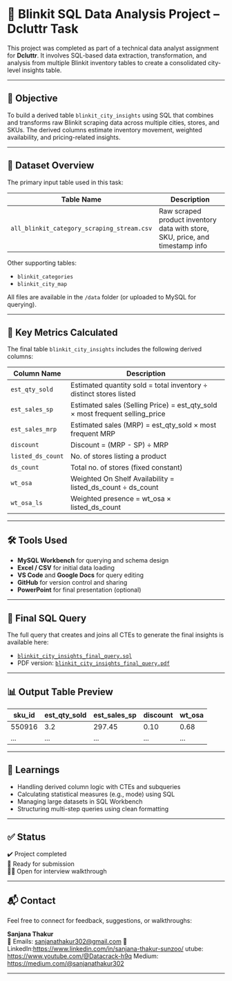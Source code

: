 # 🛒 Blinkit SQL Data Analysis Project – Dcluttr Task

This project was completed as part of a technical data analyst assignment for **Dcluttr**. It involves SQL-based data extraction, transformation, and analysis from multiple Blinkit inventory tables to create a consolidated city-level insights table.

---

## 📌 Objective

To build a derived table `blinkit_city_insights` using SQL that combines and transforms raw Blinkit scraping data across multiple cities, stores, and SKUs. The derived columns estimate inventory movement, weighted availability, and pricing-related insights.

---

## 📂 Dataset Overview

The primary input table used in this task:

| Table Name | Description |
|------------|-------------|
| `all_blinkit_category_scraping_stream.csv` | Raw scraped product inventory data with store, SKU, price, and timestamp info |

Other supporting tables:
- `blinkit_categories`
- `blinkit_city_map`

All files are available in the `/data` folder (or uploaded to MySQL for querying).

---

## 🧮 Key Metrics Calculated

The final table `blinkit_city_insights` includes the following derived columns:

| Column Name        | Description |
|--------------------|-------------|
| `est_qty_sold`     | Estimated quantity sold = total inventory ÷ distinct stores listed |
| `est_sales_sp`     | Estimated sales (Selling Price) = est_qty_sold × most frequent selling_price |
| `est_sales_mrp`    | Estimated sales (MRP) = est_qty_sold × most frequent MRP |
| `discount`         | Discount = (MRP - SP) ÷ MRP |
| `listed_ds_count`  | No. of stores listing a product |
| `ds_count`         | Total no. of stores (fixed constant) |
| `wt_osa`           | Weighted On Shelf Availability = listed_ds_count ÷ ds_count |
| `wt_osa_ls`        | Weighted presence = wt_osa × listed_ds_count |

---

## 🛠️ Tools Used

- **MySQL Workbench** for querying and schema design
- **Excel / CSV** for initial data loading
- **VS Code** and **Google Docs** for query editing
- **GitHub** for version control and sharing
- **PowerPoint** for final presentation (optional)

---

## 🧾 Final SQL Query

The full query that creates and joins all CTEs to generate the final insights is available here:
- [`blinkit_city_insights_final_query.sql`](./blinkit_city_insights_final_query.sql)
- PDF version: [`blinkit_city_insights_final_query.pdf`](./blinkit_city_insights_final_query.pdf)

---

## 📊 Output Table Preview

| sku_id  | est_qty_sold | est_sales_sp | discount | wt_osa |
|---------|---------------|---------------|----------|--------|
| 550916  | 3.2           | 297.45        | 0.10     | 0.68   |
| ...     | ...           | ...           | ...      | ...    |

---

## 🧠 Learnings

- Handling derived column logic with CTEs and subqueries
- Calculating statistical measures (e.g., mode) using SQL
- Managing large datasets in SQL Workbench
- Structuring multi-step queries using clean formatting

---

## ✅ Status

✔️ Project completed  
📄 Ready for submission  
🧑‍💻 Open for interview walkthrough

---

## 📬 Contact

Feel free to connect for feedback, suggestions, or walkthroughs:

**Sanjana Thakur**  
📧 Emails: sanjanathakur302@gmail.com
📌 LinkedIn:https://www.linkedin.com/in/sanjana-thakur-sunzoo/
   utube: https://www.youtube.com/@Datacrack-h9q
   Medium: https://medium.com/@sanjanathakur302

---
